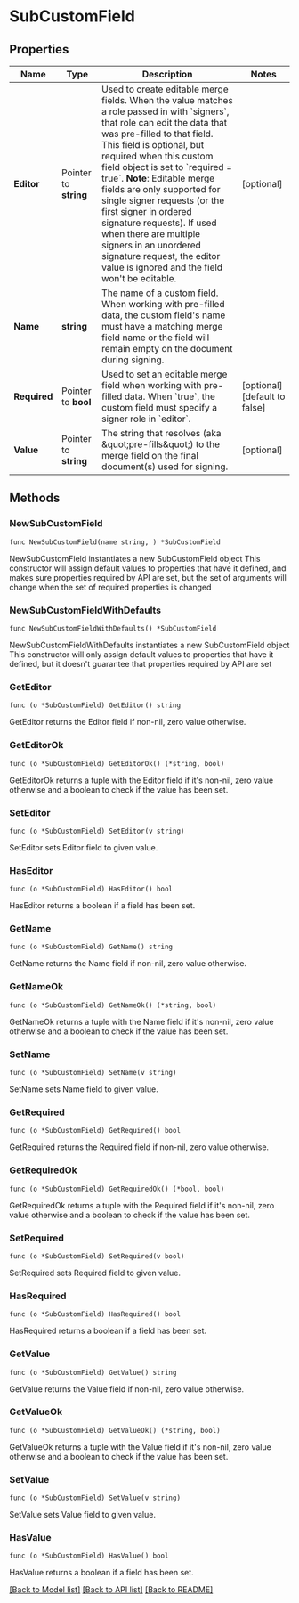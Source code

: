 # SubCustomField

## Properties

Name | Type | Description | Notes
------------ | ------------- | ------------- | -------------
**Editor** | Pointer to **string** | Used to create editable merge fields. When the value matches a role passed in with &#x60;signers&#x60;, that role can edit the data that was pre-filled to that field. This field is optional, but required when this custom field object is set to &#x60;required &#x3D; true&#x60;.  **Note**: Editable merge fields are only supported for single signer requests (or the first signer in ordered signature requests). If used when there are multiple signers in an unordered signature request, the editor value is ignored and the field won&#39;t be editable. | [optional] 
**Name** | **string** | The name of a custom field. When working with pre-filled data, the custom field&#39;s name must have a matching merge field name or the field will remain empty on the document during signing. | 
**Required** | Pointer to **bool** | Used to set an editable merge field when working with pre-filled data. When &#x60;true&#x60;, the custom field must specify a signer role in &#x60;editor&#x60;. | [optional] [default to false]
**Value** | Pointer to **string** | The string that resolves (aka \&quot;pre-fills\&quot;) to the merge field on the final document(s) used for signing. | [optional] 

## Methods

### NewSubCustomField

`func NewSubCustomField(name string, ) *SubCustomField`

NewSubCustomField instantiates a new SubCustomField object
This constructor will assign default values to properties that have it defined,
and makes sure properties required by API are set, but the set of arguments
will change when the set of required properties is changed

### NewSubCustomFieldWithDefaults

`func NewSubCustomFieldWithDefaults() *SubCustomField`

NewSubCustomFieldWithDefaults instantiates a new SubCustomField object
This constructor will only assign default values to properties that have it defined,
but it doesn't guarantee that properties required by API are set

### GetEditor

`func (o *SubCustomField) GetEditor() string`

GetEditor returns the Editor field if non-nil, zero value otherwise.

### GetEditorOk

`func (o *SubCustomField) GetEditorOk() (*string, bool)`

GetEditorOk returns a tuple with the Editor field if it's non-nil, zero value otherwise
and a boolean to check if the value has been set.

### SetEditor

`func (o *SubCustomField) SetEditor(v string)`

SetEditor sets Editor field to given value.

### HasEditor

`func (o *SubCustomField) HasEditor() bool`

HasEditor returns a boolean if a field has been set.

### GetName

`func (o *SubCustomField) GetName() string`

GetName returns the Name field if non-nil, zero value otherwise.

### GetNameOk

`func (o *SubCustomField) GetNameOk() (*string, bool)`

GetNameOk returns a tuple with the Name field if it's non-nil, zero value otherwise
and a boolean to check if the value has been set.

### SetName

`func (o *SubCustomField) SetName(v string)`

SetName sets Name field to given value.


### GetRequired

`func (o *SubCustomField) GetRequired() bool`

GetRequired returns the Required field if non-nil, zero value otherwise.

### GetRequiredOk

`func (o *SubCustomField) GetRequiredOk() (*bool, bool)`

GetRequiredOk returns a tuple with the Required field if it's non-nil, zero value otherwise
and a boolean to check if the value has been set.

### SetRequired

`func (o *SubCustomField) SetRequired(v bool)`

SetRequired sets Required field to given value.

### HasRequired

`func (o *SubCustomField) HasRequired() bool`

HasRequired returns a boolean if a field has been set.

### GetValue

`func (o *SubCustomField) GetValue() string`

GetValue returns the Value field if non-nil, zero value otherwise.

### GetValueOk

`func (o *SubCustomField) GetValueOk() (*string, bool)`

GetValueOk returns a tuple with the Value field if it's non-nil, zero value otherwise
and a boolean to check if the value has been set.

### SetValue

`func (o *SubCustomField) SetValue(v string)`

SetValue sets Value field to given value.

### HasValue

`func (o *SubCustomField) HasValue() bool`

HasValue returns a boolean if a field has been set.


[[Back to Model list]](../README.md#documentation-for-models) [[Back to API list]](../README.md#documentation-for-api-endpoints) [[Back to README]](../README.md)


